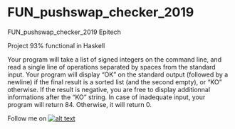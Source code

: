 # FUN_pushswap_checker_2019
FUN_pushswap_checker_2019 Epitech

Project 93% functional in Haskell

Your program will take a list of signed integers on the command line, and read a single line of operations
separated by spaces from the standard input.
Your program will display “OK” on the standard output (followed by a newline) if the final result is a sorted
list (and the second empty), or “KO” otherwise.
If the result is negative, you are free to display additionnal informations after the “KO” string.
In case of inadequate input, your program will return 84. Otherwise, it will return 0.


[6.1]: http://i.imgur.com/0o48UoR.png (Follow me !)

[1]: https://github.com/Eydou

Follow me on [![alt text][6.1]][1]
